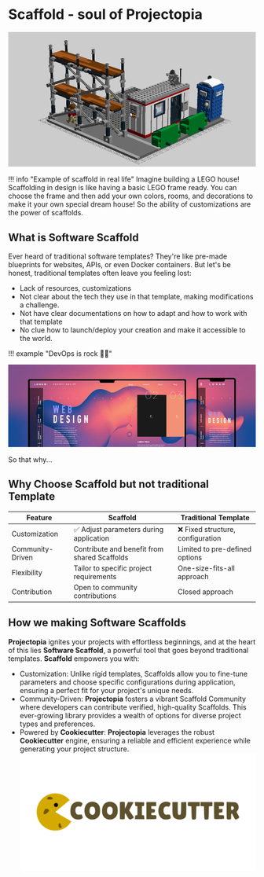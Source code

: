 # Scaffold - soul of Projectopia

![scaffold](./assets/img/scaffold.png)

!!! info "Example of scaffold in real life"
    Imagine building a LEGO house! Scaffolding in design is like having a basic LEGO frame ready. You can choose the frame and then add your own colors, rooms, and decorations to make it your own special dream house! So the ability of customizations are the power of scaffolds.

## What is Software Scaffold

Ever heard of traditional software templates? They're like pre-made blueprints for websites, APIs, or even Docker containers. But let's be honest, traditional templates often leave you feeling lost:

- Lack of resources, customizations
- Not clear about the tech they use in that template, making modifications a challenge.
- Not have clear documentations on how to adapt and how to work with that template
- No clue how to launch/deploy your creation and make it accessible to the world.

!!! example "DevOps is rock 😮‍💨"

![template](./assets/img/web_template.jpg)

So that why...

## Why Choose Scaffold but not traditional Template

| Feature          | Scaffold                                     | Traditional Template                  |
| ---------------- | -------------------------------------------- | ------------------------------------- |
| Customization    | ✅ Adjust parameters during application      | ❌ Fixed structure,    configuration  |
| Community-Driven | Contribute and benefit from shared Scaffolds | Limited to pre-defined options        |
| Flexibility      | Tailor to specific project requirements      | One-size-fits-all approach            |
| Contribution     | Open to community contributions              | Closed approach                       |

## How we making Software Scaffolds

**Projectopia** ignites your projects with effortless beginnings, and at the heart of this lies **Software Scaffold**, a powerful tool that goes beyond traditional templates. **Scaffold** empowers you with:

- Customization: Unlike rigid templates, Scaffolds allow you to fine-tune parameters and choose specific configurations during application, ensuring a perfect fit for your project's unique needs.
- Community-Driven: **Projectopia** fosters a vibrant Scaffold Community where developers can contribute verified, high-quality Scaffolds. This ever-growing library provides a wealth of options for diverse project types and preferences.
- Powered by **Cookiecutter**: **Projectopia** leverages the robust **Cookiecutter** engine, ensuring a reliable and efficient experience while generating your project structure.
![cookiecutter](./assets/img/cookiecutter.png)
